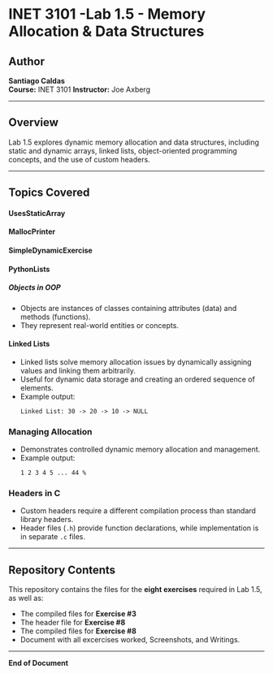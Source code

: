# INET 3101 -Lab 1.5 - Memory Allocation & Data Structures

## Author
**Santiago Caldas**  
**Course:** INET 3101 
**Instructor:** Joe Axberg  

---

## Overview
Lab 1.5 explores dynamic memory allocation and data structures, including static and dynamic arrays, linked lists, object-oriented programming concepts, and the use of custom headers.

---

## Topics Covered


#### UsesStaticArray

#### MallocPrinter

#### SimpleDynamicExercise

#### PythonLists
##### Objects in OOP
- Objects are instances of classes containing attributes (data) and methods (functions).
- They represent real-world entities or concepts.
  

#### Linked Lists
- Linked lists solve memory allocation issues by dynamically assigning values and linking them arbitrarily.
- Useful for dynamic data storage and creating an ordered sequence of elements.
- Example output:
  ```
  Linked List: 30 -> 20 -> 10 -> NULL
  ```

### Managing Allocation
- Demonstrates controlled dynamic memory allocation and management.
- Example output:
  ```
  1 2 3 4 5 ... 44 %
  ```

### Headers in C
- Custom headers require a different compilation process than standard library headers.
- Header files (`.h`) provide function declarations, while implementation is in separate `.c` files.

---

## Repository Contents
This repository contains the files for the **eight exercises** required in Lab 1.5, as well as:
- The compiled files for **Exercise #3**
- The header file for **Exercise #8**
- The compiled files for **Exercise #8**
- Document with all excercises worked, Screenshots, and Writings.

---

**End of Document**
